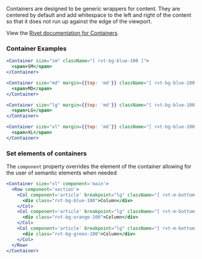 Containers are designed to be generic wrappers for content. They are centered by default and add whitespace to the left and right of the content so that it does not run up against the edge of the viewport.

View the [Rivet documentation for Containers](https://rivet.uits.iu.edu/components/grid?example=containers).

### Container Examples

<!-- prettier-ignore-start -->
```jsx
<Container size="sm" className="[ rvt-bg-blue-100 ]">
  <span>SM</span>
</Container>

<Container size="md" margin={{top: 'md'}} className="[ rvt-bg-blue-100 ]">
  <span>MD</span>
</Container>

<Container size="lg" margin={{top: 'md'}} className="[ rvt-bg-blue-100 ]">
  <span>LG</span>
</Container>

<Container size="xl" margin={{top: 'md'}} className="[ rvt-bg-blue-100 ]">
  <span>XL</span>
</Container>
```
<!-- prettier-ignore-end -->

### Set elements of containers

The `component` property overrides the element of the container allowing for the user of semantic elements when needed

<!-- prettier-ignore-start -->
```jsx  
<Container size="xl" component='main'>  
  <Row component='section'>
    <Col component='article' breakpoint="lg" className="[ rvt-m-bottom-md ]">
      <div class="rvt-bg-blue-100">Column</div>
    </Col>
    <Col component='article' breakpoint="lg" className="[ rvt-m-bottom-md ]">
      <div class="rvt-bg-orange-100">Column</div>
    </Col>
    <Col component='article' breakpoint="lg" className="[ rvt-m-bottom-md ]">
      <div class="rvt-bg-green-100">Column</div>
    </Col>
  </Row>
</Container>
```
<!-- prettier-ignore-end -->
